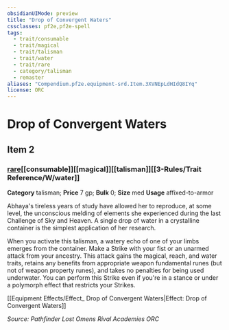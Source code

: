 ```yaml
---
obsidianUIMode: preview
title: "Drop of Convergent Waters"
cssclasses: pf2e,pf2e-spell
tags:
  - trait/consumable
  - trait/magical
  - trait/talisman
  - trait/water
  - trait/rare
  - category/talisman
  - remaster
aliases: "Compendium.pf2e.equipment-srd.Item.3XVNEpLdHIdQ8IYq"
license: ORC
---
```

# Drop of Convergent Waters
## Item 2
### [rare](rare "Rare Rarity Trait")[[consumable]][[magical]][[talisman]][[3-Rules/Trait Reference/W/water]]

**Category** talisman; 
**Price** 7 gp; 
**Bulk** 0; **Size** med
**Usage** affixed-to-armor

Abhaya's tireless years of study have allowed her to reproduce, at some level, the unconscious melding of elements she experienced during the last Challenge of Sky and Heaven. A single drop of water in a crystalline container is the simplest application of her research.

When you activate this talisman, a watery echo of one of your limbs emerges from the container. Make a Strike with your fist or an unarmed attack from your ancestry. This attack gains the magical, reach, and water traits, retains any benefits from appropriate weapon fundamental runes (but not of weapon property runes), and takes no penalties for being used underwater. You can perform this Strike even if you're in a stance or under a polymorph effect that restricts your Strikes.

[[Equipment Effects/Effect_ Drop of Convergent Waters|Effect: Drop of Convergent Waters]]

*Source: Pathfinder Lost Omens Rival Academies*
*ORC*